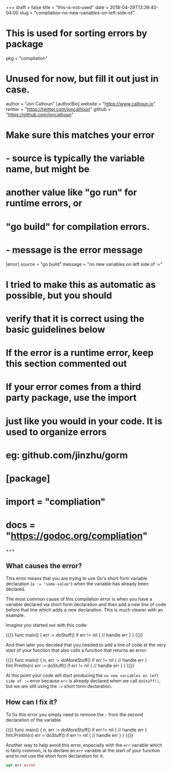 +++
draft = false
title = "this-is-not-used"
date = 2018-04-29T13:39:40-04:00
slug = "compliation-no-new-variables-on-left-side-of"
# This is used for sorting errors by package
pkg = "compliation"

# Unused for now, but fill it out just in case.
author = "Jon Calhoun"
[authorBio]
website = "https://www.calhoun.io"
twitter = "https://twitter.com/joncalhoun"
github = "https://github.com/joncalhoun"

# Make sure this matches your error
# - source is typically the variable name, but might be
#   another value like "go run" for runtime errors, or
#   "go build" for compilation errors.
# - message is the error message
[error]
source = "go build"
message = "no new variables on left side of :="

# I tried to make this as automatic as possible, but you should
# verify that it is correct using the basic guidelines below
#
# If the error is a runtime error, keep this section commented out
#
# If your error comes from a third party package, use the import
# just like you would in your code. It is used to organize errors
#   eg: github.com/jinzhu/gorm
# [package]
# import = "compliation"
# docs = "https://godoc.org/compliation"
+++

## What causes the error?

This error means that you are trying to use Go's short form variable declaration (`a := "some-value"`) when the variable has already been declared.

The most common cause of this compilation error is when you have a variable declared via short form declaration and then add a new line of code before that line which adds a new declaration. This is much clearer with an example.

Imagine you started out with this code:

{{<playground wPF8LDjBLXb>}}
func main() {
	err := doStuff()
	if err != nil {
		// handle err
	}
}
{{</playground>}}

And then later you decided that you needed to add a line of code at the very start of your function that also calls a function that returns an error:

{{<playground HTMxyilX9Q1>}}
func main() {
	n, err := doMoreStuff()
	if err != nil {
		// handle err
	}
	fmt.Println(n)
	err := doStuff()
	if err != nil {
		// handle err
	}
}
{{</playground>}}

At this point your code will start producing the `no new variables on left side of :=` error because `err` is already declared when we call `doStuff()`, but we are still using the `:=` short form declaration.


## How can I fix it?

To fix this error you simply need to remove the `:` from the second declaration of the variable.

{{<playground e8bodyA49nY>}}
func main() {
	n, err := doMoreStuff()
	if err != nil {
		// handle err
	}
	fmt.Println(n)
	err = doStuff()
	if err != nil {
		// handle err
	}
}
{{</playground>}}

Another way to help avoid this error, especially with the `err` variable which is fairly common, is to declare an `err` variable at the start of your function and to not use the short form declaration for it.

```go
var err error
```

